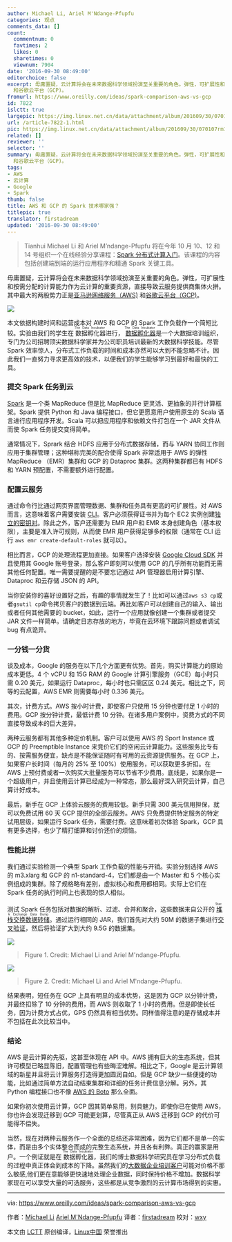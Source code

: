 ```yaml
---
author: Michael Li, Ariel M'Ndange-Pfupfu
categories: 观点
comments_data: []
count:
  commentnum: 0
  favtimes: 2
  likes: 0
  sharetimes: 0
  viewnum: 7904
date: '2016-09-30 08:49:00'
editorchoice: false
excerpt: 毋庸置疑，云计算将会在未来数据科学领域扮演至关重要的角色。弹性，可扩展性和按需分配的计算能力作为云计算的重要资源，直接导致云服务提供商集体火拼。其中最大的两股势力正是亚马逊网络服务（AWS)
  和谷歌云平台（GCP)。
fromurl: https://www.oreilly.com/ideas/spark-comparison-aws-vs-gcp
id: 7822
islctt: true
largepic: https://img.linux.net.cn/data/attachment/album/201609/30/070107rm1jjjmne5cjv6lj.jpg
url: /article-7822-1.html
pic: https://img.linux.net.cn/data/attachment/album/201609/30/070107rm1jjjmne5cjv6lj.jpg.thumb.jpg
related: []
reviewer: ''
selector: ''
summary: 毋庸置疑，云计算将会在未来数据科学领域扮演至关重要的角色。弹性，可扩展性和按需分配的计算能力作为云计算的重要资源，直接导致云服务提供商集体火拼。其中最大的两股势力正是亚马逊网络服务（AWS)
  和谷歌云平台（GCP)。
tags:
- AWS
- 云计算
- Google
- Spark
thumb: false
title: AWS 和 GCP 的 Spark 技术哪家强？
titlepic: true
translator: firstadream
updated: '2016-09-30 08:49:00'
---
```



> 
> Tianhui Michael Li 和 Ariel M’ndange-Pfupfu 将在今年 10 月 10、12 和 14 号组织一个在线经验分享课程：[Spark 分布式计算入门](http://www.oreilly.com/live-training/distributed-computing-with-spark.html?intcmp=il-data-olreg-lp-oltrain_20160828_new_site_spark_comparison_aws_gcp_post_top_note_training_link)。该课程的内容包括创建端到端的运行应用程序和精通 Spark 关键工具。
> 
> 
> 


毋庸置疑，云计算将会在未来数据科学领域扮演至关重要的角色。弹性，可扩展性和按需分配的计算能力作为云计算的重要资源，直接导致云服务提供商集体火拼。其中最大的两股势力正是[亚马逊网络服务（AWS)](https://aws.amazon.com/) 和[谷歌云平台（GCP)](https://cloud.google.com/)。


![](/data/attachment/album/201609/30/070107rm1jjjmne5cjv6lj.jpg)


本文依据构建时间和运营成本对 AWS 和 GCP 的 Spark 工作负载作一个简短比较。实验由我们的学生在<ruby> 数据孵化器 <rp>  （ </rp> <rt>  The Data Incubator </rt> <rp>  ） </rp></ruby>进行，<ruby> <a href="https://www.thedataincubator.com/training.html">  数据孵化器 </a> <rp>  （ </rp> <rt>  The Data Incubator </rt> <rp>  ） </rp></ruby>是一个大数据培训组织，专门为公司招聘顶尖数据科学家并为公司职员培训最新的大数据科学技能。尽管 Spark 效率惊人，分布式工作负载的时间和成本亦然可以大到不能忽略不计。因此我们一直努力寻求更高效的技术，以便我们的学生能够学习到最好和最快的工具。


### 提交 Spark 任务到云


[Spark](http://spark.apache.org/) 是一个类 MapReduce 但是比 MapReduce 更灵活、更抽象的并行计算框架。Spark 提供 Python 和 Java 编程接口，但它更愿意用户使用原生的 Scala 语言进行应用程序开发。Scala 可以把应用程序和依赖文件打包在一个 JAR 文件从而使 Spark 任务提交变得简单。


通常情况下，Sprark 结合 HDFS 应用于分布式数据存储，而与 YARN 协同工作则应用于集群管理；这种堪称完美的配合使得 Spark 非常适用于 AWS 的弹性 MapReduce （EMR）集群和 GCP 的 Dataproc 集群。这两种集群都已有 HDFS 和 YARN 预配置，不需要额外进行配置。


### 配置云服务


通过命令行比通过网页界面管理数据、集群和任务具有更高的可扩展性。对 AWS 而言，这意味着客户需要安装 [CLI](http://docs.aws.amazon.com/cli/latest/userguide/cli-chap-getting-set-up.html)。客户必须获得证书并为每个 EC2 实例创建[独立的密钥对](http://docs.aws.amazon.com/ElasticMapReduce/latest/DeveloperGuide/EMR_SetUp_KeyPair.html)。除此之外，客户还需要为 EMR 用户和 EMR 本身创建角色（基本权限），主要是准入许可规则，从而使 EMR 用户获得足够多的权限（通常在 CLI 运行 `aws emr create-default-roles` 就可以）。


相比而言，GCP 的处理流程更加直接。如果客户选择安装 [Google Cloud SDK](https://cloud.google.com/sdk/#Quick_Start) 并且使用其 Google 账号登录，那么客户即刻可以使用 GCP 的几乎所有功能而无需其他任何配置。唯一需要提醒的是不要忘记通过 API 管理器启用计算引擎、Dataproc 和云存储 JSON 的 API。


当你安装你的喜好设置好之后，有趣的事情就发生了！比如可以通过`aws s3 cp`或者`gsutil cp`命令拷贝客户的数据到云端。再比如客户可以创建自己的输入、输出或者任何其他需要的 bucket，如此，运行一个应用就像创建一个集群或者提交 JAR 文件一样简单。请确定日志存放的地方，毕竟在云环境下跟踪问题或者调试 bug 有点诡异。


### 一分钱一分货


谈及成本，Google 的服务在以下几个方面更有优势。首先，购买计算能力的原始成本更低。4 个 vCPU 和 15G RAM 的 Google 计算引擎服务（GCE）每小时只需 0.20 美元，如果运行 Dataproc，每小时也只需区区 0.24 美元。相比之下，同等的云配置，AWS EMR 则需要每小时 0.336 美元。


其次，计费方式。AWS 按小时计费，即使客户只使用 15 分钟也要付足 1 小时的费用。GCP 按分钟计费，最低计费 10 分钟。在诸多用户案例中，资费方式的不同直接导致成本的巨大差异。


两种云服务都有其他多种定价机制。客户可以使用 AWS 的 Sport Instance 或 GCP 的 Preemptible Instance 来竞价它们的空闲云计算能力。这些服务比专有的、按需服务便宜，缺点是不能保证随时有可用的云资源提供服务。在 GCP 上，如果客户长时间（每月的 25% 至 100%）使用服务，可以获取更多折扣。在 AWS 上预付费或者一次购买大批量服务可以节省不少费用。底线是，如果你是一个超级用户，并且使用云计算已经成为一种常态，那么最好深入研究云计算，自己算计好成本。


最后，新手在 GCP 上体验云服务的费用较低。新手只需 300 美元信用担保，就可以免费试用 60 天 GCP 提供的全部云服务。AWS 只免费提供特定服务的特定试用层级，如果运行 Spark 任务，需要付费。这意味着初次体验 Spark，GCP 具有更多选择，也少了精打细算和讨价还价的烦恼。


### 性能比拼


我们通过实验检测一个典型 Spark 工作负载的性能与开销。实验分别选择 AWS 的 m3.xlarg 和 GCP 的 n1-standard-4，它们都是由一个 Master 和 5 个核心实例组成的集群。除了规格略有差别，虚拟核心和费用都相同。实际上它们在 Spark 任务的执行时间上也表现的惊人相似。


测试 Spark 任务包括对数据的解析、过滤、合并和聚合，这些数据来自公开的<ruby> <a href="https://archive.org/details/stackexchange">  堆栈交换数据转储 </a> <rp>  （ </rp> <rt>  Stack Exchange Data Dump </rt> <rp>  ） </rp></ruby>。通过运行相同的 JAR，我们首先对大约 50M 的数据子集进行[交叉验证](http://stats.stackexchange.com/)，然后将验证扩大到大约 9.5G 的数据集。


![](/data/attachment/album/201609/30/070127b799wou9y4s9ousz.jpg)



> 
> Figure 1. Credit: Michael Li and Ariel M'ndange-Pfupfu.
> 
> 
> 


![](/data/attachment/album/201609/30/070129hwdp3wfzzv3fpozf.jpg)



> 
> Figure 2. Credit: Michael Li and Ariel M'ndange-Pfupfu.
> 
> 
> 


结果表明，短任务在 GCP 上具有明显的成本优势，这是因为 GCP 以分钟计费，并最终扣除了 10 分钟的费用，而 AWS 则收取了 1 小时的费用。但是即使长任务，因为计费方式占优，GPS 仍然具有相当优势。同样值得注意的是存储成本并不包括在此次比较当中。


### 结论


AWS 是云计算的先驱，这甚至体现在 API 中。AWS 拥有巨大的生态系统，但其许可模型已略显陈旧，配置管理也有些晦涩难解。相比之下，Google 是云计算领域的新星并且将云计算服务打造得更加圆润自如。但是 GCP 缺少一些便捷的功能，比如通过简单方法自动结束集群和详细的任务计费信息分解。另外，其 Python 编程接口也不像 [AWS 的 Boto](https://github.com/boto/boto3) 那么全面。


如果你初次使用云计算，GCP 因其简单易用，别具魅力。即使你已在使用 AWS，你也许会发现迁移到 GCP 可能更划算，尽管真正从 AWS 迁移到 GCP 的代价可能得不偿失。


当然，现在对两种云服务作一个全面的总结还非常困难，因为它们都不是单一的实体，而是由多个实体整合而成的完整生态系统，并且各有利弊。真正的赢家是用户。一个例证就是在<ruby> 数据孵化器 <rp>  （ </rp> <rt>  The Data Incubator </rt> <rp>  ） </rp></ruby>，我们的博士数据科学研究员在学习分布式负载的过程中真正体会到成本的下降。虽然我们的[大数据企业培训客户](https://www.thedataincubator.com/training.html)可能对价格不那么敏感,他们更在意能够更快速地处理企业数据，同时保持价格不增加。数据科学家现在可以享受大量的可选服务，这些都是从竞争激烈的云计算市场得到的实惠。




---


via: <https://www.oreilly.com/ideas/spark-comparison-aws-vs-gcp>


作者：[Michael Li](https://www.oreilly.com/people/76a5b-michael-li) [Ariel M'Ndange-Pfupfu](https://www.oreilly.com/people/Ariel-Mndange-Pfupfu) 译者：[firstadream](https://github.com/firstadream) 校对：[wxy](https://github.com/wxy)


本文由 [LCTT](https://github.com/LCTT/TranslateProject) 原创编译，[Linux中国](https://linux.cn/) 荣誉推出
